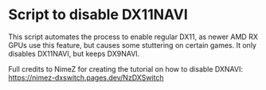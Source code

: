 # Script to disable DX11NAVI

This script automates the process to enable regular DX11, as newer AMD RX GPUs use this feature, but causes some stuttering on certain games.
It only disables DX11NAVI, but keeps DX9NAVI.

Full credits to NimeZ for creating the tutorial on how to disable DXNAVI: https://nimez-dxswitch.pages.dev/NzDXSwitch